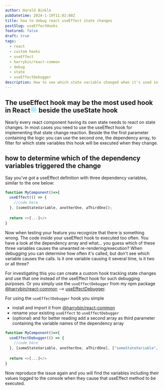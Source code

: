 ```yaml
---
author: Harald Binkle
pubDatetime: 2024-1-19T11:02:00Z
title: how to debug react useEffect state changes
postSlug: useEffectHooks
featured: false
draft: true
tags:
  - react
  - custom hooks
  - useEffect
  - harrybin/react-common
  - debug
  - state   
  - useEffectDebugger
description: How to see which state variable changed when it's used in a useEffect hook
---
```


## The useEffect hook may be the most used hook in React<img alt="React-icon" src="../../../public/assets/React-icon.svg" style="all: unset;height: 20px"> beside the useState hook

Nearly every react component having its own state needs to react on state changes.
In most cases you need to use the useEffect hook for implementing that state change reaction.
Beside the the first parameter containing the logic you can use the second one, the dependency array, to filter for which state variables this hook will be executed when they change.

## how to determine which of the dependency variables triggered the change

Say you've got a useEffect definition with three dependency variables, similar to the one below:

```typescript
function MyComponent()=>{
  useEffect(() => {
    //code here
  }, [someStateVariable, anotherOne, aThirdOne]);

  return <>[...]</>
}
```

Now when testing your feature you recognize that there is something wrong.
The code inside your useEffect hook to executed too often.
You have a look at the dependency array and what... you guess which of these three variables causes the unwanted re-rendering/execution?
When debugging you can determine how often it's called, but don't see which variable causes the calls.
Is it one variable causing it several time, is it two or all three?

For investigating this you can create a custom hook tracking state changes and use that one instead of the useEffect hook for such debugging purposes.
Or you simply use the `useEffectDebugger` from my npm package [@harrybin/react-common](https://www.npmjs.com/package/@harrybin/react-common) --> [useEffectDebugger](https://harrybin.de/react-common/typedoc/functions/.utils.useEffectDebugger.html).

For using the `useEffectDebugger` hook you simple 
- install and import it from [@harrybin/react-common](https://www.npmjs.com/package/@harrybin/react-common)
- rename your existing `useEffect` to `useEffectDebugger`
- (optional) and for better reading add a second array as third parameter containing the variable names of the dependency array

```typescript
function MyComponent()=>{
  useEffectDebugger(() => {
    //code here
  }, [someStateVariable, anotherOne, aThirdOne], ["someStateVariable", "anotherOne", "aThirdOne"]);

  return <>[...]</>
}
```
Now reproduce the issue again and you will find the variables including their values logged to the console when they cause that useEffect method to be executed.
